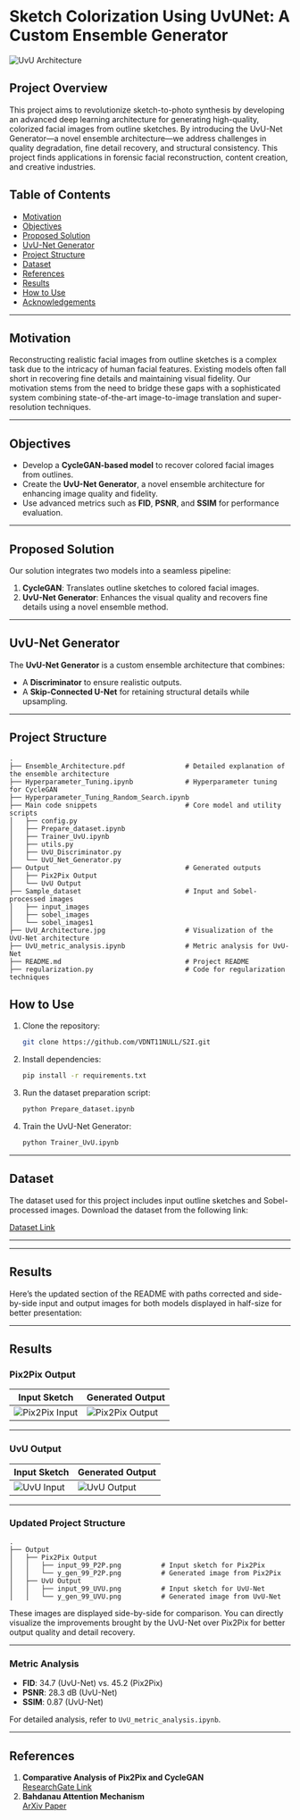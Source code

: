 
# Sketch Colorization Using UvUNet: A Custom Ensemble Generator

![UvU Architecture](UvU_Architecture.jpg)

## Project Overview
This project aims to revolutionize sketch-to-photo synthesis by developing an advanced deep learning architecture for generating high-quality, colorized facial images from outline sketches. By introducing the UvU-Net Generator—a novel ensemble architecture—we address challenges in quality degradation, fine detail recovery, and structural consistency. This project finds applications in forensic facial reconstruction, content creation, and creative industries.

## Table of Contents
- [Motivation](#motivation)
- [Objectives](#objectives)
- [Proposed Solution](#proposed-solution)
- [UvU-Net Generator](#uvu-net-generator)
- [Project Structure](#project-structure)
- [Dataset](#dataset)
- [References](#references)
- [Results](#results)
- [How to Use](#how-to-use)
- [Acknowledgements](#acknowledgements)

---

## Motivation
Reconstructing realistic facial images from outline sketches is a complex task due to the intricacy of human facial features. Existing models often fall short in recovering fine details and maintaining visual fidelity. Our motivation stems from the need to bridge these gaps with a sophisticated system combining state-of-the-art image-to-image translation and super-resolution techniques.

---

## Objectives
- Develop a **CycleGAN-based model** to recover colored facial images from outlines.
- Create the **UvU-Net Generator**, a novel ensemble architecture for enhancing image quality and fidelity.
- Use advanced metrics such as **FID**, **PSNR**, and **SSIM** for performance evaluation.

---

## Proposed Solution
Our solution integrates two models into a seamless pipeline:
1. **CycleGAN**: Translates outline sketches to colored facial images.
2. **UvU-Net Generator**: Enhances the visual quality and recovers fine details using a novel ensemble method.

---

## UvU-Net Generator
The **UvU-Net Generator** is a custom ensemble architecture that combines:
- A **Discriminator** to ensure realistic outputs.
- A **Skip-Connected U-Net** for retaining structural details while upsampling.

---

## Project Structure
```plaintext
.
├── Ensemble_Architecture.pdf               # Detailed explanation of the ensemble architecture
├── Hyperparameter_Tuning.ipynb             # Hyperparameter tuning for CycleGAN
├── Hyperparameter_Tuning_Random_Search.ipynb
├── Main code snippets                      # Core model and utility scripts
│   ├── config.py
│   ├── Prepare_dataset.ipynb
│   ├── Trainer_UvU.ipynb
│   ├── utils.py
│   ├── UvU_Discriminator.py
│   └── UvU_Net_Generator.py
├── Output                                  # Generated outputs
│   ├── Pix2Pix Output
│   └── UvU Output
├── Sample_dataset                          # Input and Sobel-processed images
│   ├── input_images
│   ├── sobel_images
│   └── sobel_images1
├── UvU_Architecture.jpg                    # Visualization of the UvU-Net architecture
├── UvU_metric_analysis.ipynb               # Metric analysis for UvU-Net
├── README.md                               # Project README
├── regularization.py                       # Code for regularization techniques
```

## How to Use
1. Clone the repository:
   ```bash
   git clone https://github.com/VDNT11NULL/S2I.git
   ```
2. Install dependencies:
   ```bash
   pip install -r requirements.txt
   ```
3. Run the dataset preparation script:
   ```bash
   python Prepare_dataset.ipynb
   ```
4. Train the UvU-Net Generator:
   ```bash
   python Trainer_UvU.ipynb
   ```
---

## Dataset
The dataset used for this project includes input outline sketches and Sobel-processed images. Download the dataset from the following link:

[Dataset Link](https://drive.google.com/drive/folders/1-1KDpR3jGcd_21KgtmKCnDXiuc_W8NgP?usp=sharing)

---

---

## Results
Here’s the updated section of the README with paths corrected and side-by-side input and output images for both models displayed in half-size for better presentation:

---

## Results

### Pix2Pix Output
| **Input Sketch**                     | **Generated Output**                |
|--------------------------------------|--------------------------------------|
| ![Pix2Pix Input](Output/Pix2Pix%20Output/input_99_P2P.png) | ![Pix2Pix Output](Output/Pix2Pix%20Output/y_gen_99_P2P.png) |

---

### UvU Output
| **Input Sketch**                     | **Generated Output**                |
|--------------------------------------|--------------------------------------|
| ![UvU Input](Output/UvU%20Output/input_99_UVU.png) | ![UvU Output](Output/UvU%20Output/y_gen_99_UVU.png) |

---

### Updated Project Structure
```plaintext
.
├── Output
│   ├── Pix2Pix Output
│   │   ├── input_99_P2P.png          # Input sketch for Pix2Pix
│   │   └── y_gen_99_P2P.png          # Generated image from Pix2Pix
│   ├── UvU Output
│   │   ├── input_99_UVU.png          # Input sketch for UvU-Net
│   │   └── y_gen_99_UVU.png          # Generated image from UvU-Net
```

These images are displayed side-by-side for comparison. You can directly visualize the improvements brought by the UvU-Net over Pix2Pix for better output quality and detail recovery.  

---

### Metric Analysis
- **FID**: 34.7 (UvU-Net) vs. 45.2 (Pix2Pix)
- **PSNR**: 28.3 dB (UvU-Net)
- **SSIM**: 0.87 (UvU-Net)

For detailed analysis, refer to `UvU_metric_analysis.ipynb`.

---

## References
1. **Comparative Analysis of Pix2Pix and CycleGAN**  
   [ResearchGate Link](https://www.researchgate.net/publication/357301765_Comparison_and_Analysis_of_Image-to-Image_Generative_Adversarial_Networks_A_Survey)
2. **Bahdanau Attention Mechanism**  
   [ArXiv Paper](https://arxiv.org/abs/1409.0473)
